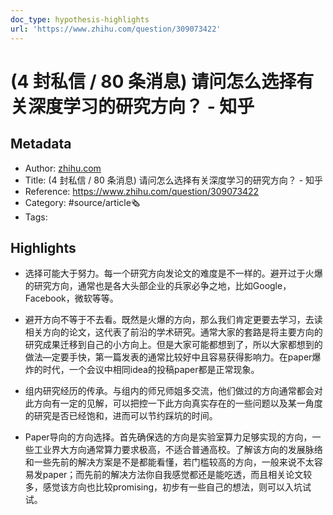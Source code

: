 ```yaml
---
doc_type: hypothesis-highlights
url: 'https://www.zhihu.com/question/309073422'
---
```

# (4 封私信 / 80 条消息) 请问怎么选择有关深度学习的研究方向？ - 知乎
## Metadata
- Author: [zhihu.com]()
- Title: (4 封私信 / 80 条消息) 请问怎么选择有关深度学习的研究方向？ - 知乎
- Reference: https://www.zhihu.com/question/309073422
- Category: #source/article🗞
- Tags:
## Highlights
- 选择可能大于努力。每一个研究方向发论文的难度是不一样的。避开过于火爆的研究方向，通常也是各大头部企业的兵家必争之地，比如Google，Facebook，微软等等。

- 避开方向不等于不去看。既然是火爆的方向，那么我们肯定更要去学习，去读相关方向的论文，这代表了前沿的学术研究。通常大家的套路是将主要方向的研究成果迁移到自己的小方向上。但是大家可能都想到了，所以大家都想到的做法—定要手快，第一篇发表的通常比较好中且容易获得影响力。在paper爆炸的时代，一个会议中相同idea的投稿paper都是正常现象。

- 组内研究经历的传承。与组内的师兄师姐多交流，他们做过的方向通常都会对此方向有一定的见解，可以把控一下此方向真实存在的一些问题以及某一角度的研究是否已经饱和，进而可以节约踩坑的时间。

- Paper导向的方向选择。首先确保选的方向是实验室算力足够实现的方向，一些工业界大方向通常算力要求极高，不适合普通高校。了解该方向的发展脉络和一些先前的解决方案是不是都能看懂，若门槛较高的方向，一般来说不太容易发paper；而先前的解决方法你自我感觉都还是能吃透，而且相关论文较多，感觉该方向也比较promising，初步有一些自己的想法，则可以入坑试试。

